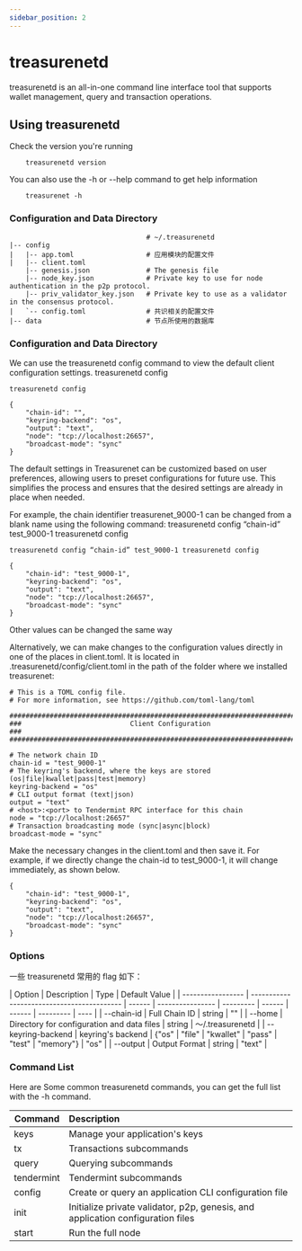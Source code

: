 ```yaml
---
sidebar_position: 2
---
```


# treasurenetd

treasurenetd is an all-in-one command line interface tool that supports wallet management, query and transaction operations.

## Using treasurenetd

Check the version you're running

```shell
    treasurenetd version
```

You can also use the -h or --help command to get help information

```shell
    treasurenet -h
```

### Configuration and Data Directory

```shell
                                  # ~/.treasurenetd
|-- config
|   |-- app.toml                  # 应用模块的配置文件
|   |-- client.toml   
    |-- genesis.json              # The genesis file
	|-- node_key.json             # Private key to use for node authentication in the p2p protocol. 
	|-- priv_validator_key.json   # Private key to use as a validator in the consensus protocol.      
|   `-- config.toml               # 共识相关的配置文件
|-- data                          # 节点所使用的数据库

```

### Configuration and Data Directory

We can use the treasurenetd config command to view the default client configuration settings.
treasurenetd config

```shell
treasurenetd config

{
	"chain-id": "",
	"keyring-backend": "os",
	"output": "text",
	"node": "tcp://localhost:26657",
	"broadcast-mode": "sync"
}
```

The default settings in Treasurenet can be customized based on user preferences, allowing users to preset configurations for future use. This simplifies the process and ensures that the desired settings are already in place when needed.

For example, the chain identifier treasurenet_9000-1 can be changed from a blank name using the following command:
treasurenetd config “chain-id” test_9000-1 treasurenetd config

```shell
treasurenetd config “chain-id” test_9000-1 treasurenetd config

{
	"chain-id": "test_9000-1",
	"keyring-backend": "os",
	"output": "text",
	"node": "tcp://localhost:26657",
	"broadcast-mode": "sync"
}
```

Other values can be changed the same way

Alternatively, we can make changes to the configuration values directly in one of the places in client.toml. It is located in .treasurenetd/config/client.toml in the path of the folder where we installed treasurenet:

```shell
# This is a TOML config file.
# For more information, see https://github.com/toml-lang/toml

###############################################################################
###                           Client Configuration                            ###
###############################################################################

# The network chain ID
chain-id = "test_9000-1"
# The keyring's backend, where the keys are stored (os|file|kwallet|pass|test|memory)
keyring-backend = "os"
# CLI output format (text|json)
output = "text"
# <host>:<port> to Tendermint RPC interface for this chain
node = "tcp://localhost:26657"
# Transaction broadcasting mode (sync|async|block)
broadcast-mode = "sync"
```

Make the necessary changes in the client.toml and then save it. For example, if we directly change the chain-id to test_9000-1, it will change immediately, as shown below.

```shell
{
	"chain-id": "test_9000-1",
	"keyring-backend": "os",
	"output": "text",
	"node": "tcp://localhost:26657",
	"broadcast-mode": "sync"
}
```

### Options

一些 treasurenetd 常用的 flag 如下：

| Option            | Description                                | Type   | Default Value    |
| ----------------- | ------------------------------------------ | ------ | ---------------- | --------- | ------ | ------ | --------- | ---- |
| --chain-id        | Full Chain ID                              | string | ""               |
| --home            | Directory for configuration and data files | string | ～/.treasurenetd |
| --keyring-backend | keyring's backend                          | {"os"  | "file"           | "kwallet" | "pass" | "test" | "memory"} | "os" |
| --output          | Output Format                              | string | "text"           |

### Command List

Here are Some common treasurenetd commands, you can get the full list with the -h command.

| Command    | Description                                                                     |
| ---------- | :------------------------------------------------------------------------------ |
| keys       | Manage your application's keys                                                  |
| tx         | Transactions subcommands                                                        |
| query      | Querying subcommands                                                            |
| tendermint | Tendermint subcommands                                                          |
| config     | Create or query an application CLI configuration file                           |
| init       | Initialize private validator, p2p, genesis, and application configuration files |
| start      | Run the full node                                                               |

